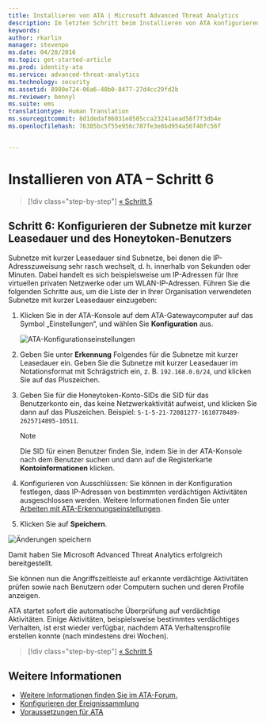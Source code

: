 ```yaml
---
title: Installieren von ATA | Microsoft Advanced Threat Analytics
description: Im letzten Schritt beim Installieren von ATA konfigurieren Sie die Subnetze mit kurzer Leasedauer und den Honeytoken-Benutzer.
keywords: 
author: rkarlin
manager: stevenpo
ms.date: 04/28/2016
ms.topic: get-started-article
ms.prod: identity-ata
ms.service: advanced-threat-analytics
ms.technology: security
ms.assetid: 8980e724-06a6-40b0-8477-27d4cc29fd2b
ms.reviewer: bennyl
ms.suite: ems
translationtype: Human Translation
ms.sourcegitcommit: 8d1dedaf86031e8585cca23241aead58f7f3db4e
ms.openlocfilehash: 76305bc5f55e956c787fe3e8bd954a56f40fc56f


---
```


# Installieren von ATA – Schritt 6

>[!div class="step-by-step"]
[« Schritt 5](install-ata-step5.md)

## Schritt 6: Konfigurieren der Subnetze mit kurzer Leasedauer und des Honeytoken-Benutzers
Subnetze mit kurzer Leasedauer sind Subnetze, bei denen die IP-Adresszuweisung sehr rasch wechselt, d. h. innerhalb von Sekunden oder Minuten. Dabei handelt es sich beispielsweise um IP-Adressen für Ihre virtuellen privaten Netzwerke oder um WLAN-IP-Adressen. Führen Sie die folgenden Schritte aus, um die Liste der in Ihrer Organisation verwendeten Subnetze mit kurzer Leasedauer einzugeben:

1.  Klicken Sie in der ATA-Konsole auf dem ATA-Gatewaycomputer auf das Symbol „Einstellungen“, und wählen Sie **Konfiguration** aus.

    ![ATA-Konfigurationseinstellungen](media/ATA-config-icon.JPG)

2.  Geben Sie unter **Erkennung** Folgendes für die Subnetze mit kurzer Leasedauer ein. Geben Sie die Subnetze mit kurzer Leasedauer im Notationsformat mit Schrägstrich ein, z. B. `192.168.0.0/24`, und klicken Sie auf das Pluszeichen.

3.  Geben Sie für die Honeytoken-Konto-SIDs die SID für das Benutzerkonto ein, das keine Netzwerkaktivität aufweist, und klicken Sie dann auf das Pluszeichen. Beispiel: `S-1-5-21-72081277-1610778489-2625714895-10511`.

    > [!NOTE]
    > Die SID für einen Benutzer finden Sie, indem Sie in der ATA-Konsole nach dem Benutzer suchen und dann auf die Registerkarte **Kontoinformationen** klicken. 

4.  Konfigurieren von Ausschlüssen: Sie können in der Konfiguration festlegen, dass IP-Adressen von bestimmten verdächtigen Aktivitäten ausgeschlossen werden. Weitere Informationen finden Sie unter [Arbeiten mit ATA-Erkennungseinstellungen](working-with-detection-settings.md).

5.  Klicken Sie auf **Speichern**.

![Änderungen speichern](media/ATA-VPN-Subnets.JPG)

Damit haben Sie Microsoft Advanced Threat Analytics erfolgreich bereitgestellt.

Sie können nun die Angriffszeitleiste auf erkannte verdächtige Aktivitäten prüfen sowie nach Benutzern oder Computern suchen und deren Profile anzeigen.

ATA startet sofort die automatische Überprüfung auf verdächtige Aktivitäten. Einige Aktivitäten, beispielsweise bestimmtes verdächtiges Verhalten, ist erst wieder verfügbar, nachdem ATA Verhaltensprofile erstellen konnte (nach mindestens drei Wochen).


>[!div class="step-by-step"]
[« Schritt 5](install-ata-step5.md)


## Weitere Informationen

- [Weitere Informationen finden Sie im ATA-Forum.](https://social.technet.microsoft.com/Forums/security/home?forum=mata)
- [Konfigurieren der Ereignissammlung](configure-event-collection.md)
- [Voraussetzungen für ATA](/advanced-threat-analytics/plan-design/ata-prerequisites)




<!--HONumber=Jun16_HO4-->



